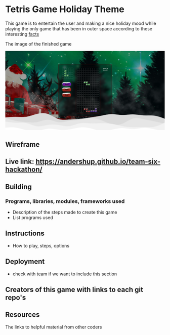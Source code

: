 # Tetris Game Holiday Theme

This game is to entertain the user and making a nice holiday mood while playing the only game that has been in outer space according to these interesting [facts](https://www.dailydot.com/parsec/tetris-game-facts/)

The image of the finished game 

![](images/finished.png)

## Wireframe

## Live link: https://andershup.github.io/team-six-hackathon/


## Building

### Programs, libraries, modules, frameworks used

- Description of the steps made to create this game
- List programs used

## Instructions

- How to play, steps, options

## Deployment 

- check with team if we want to include this section

## Creators of this game with links to each git repo's

## Resources

The links to helpful material from other coders
